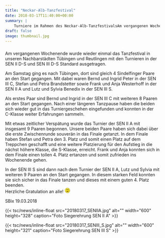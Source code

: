 ```yaml
---
title: "Neckar-Alb-Tanzfestival"
date: 2018-03-17T11:40:00+00:00
summary: |
    Turniere im Rahmen des Neckar-Alb-TanzfestivalsAm vergangenen Wochenende wurde wieder einmal das Tanzfestival in unseren Nachbarstädten Tübingen und Reutlingen mit den Turnieren in der SEN II D-S und SEN III D-S Standard ausgetragen.
draft: false
image: thumbnail.jpg
---
```


### 

Am vergangenen Wochenende wurde wieder einmal das Tanzfestival in unseren Nachbarstädten Tübingen und Reutlingen mit den Turnieren in der SEN II D-S und SEN III D-S Standard ausgetragen.

Am Samstag ging es nach Tübingen, dort sind gleich 4 Sindelfinger Paare an den Start gegangen. Mit dabei waren Bernd und Ingrid Peter in der SEN III C, Stefan und Petra Brandstetter sowie Frank und Anja Westerhoff in der SEN II A und Lutz und Sylvia Benedix in der SEN III S.

Als erstes Paar sind Bernd und Ingrid in der SEN III C mit weiteren 8 Paaren an den Start gegangen. Nach einer längeren Tanzpause haben die beiden sich wieder gut in das Turniergeschehen eingefunden und konnten in der C-Klasse weiter Erfahrungen sammeln.

Mit etwas zeitlicher Verspätung wurde das Turnier der SEN II A mit insgesamt 9 Paaren begonnen. Unsere beiden Paare haben sich dabei über die erste Zwischenrunde souverän in das Finale getanzt. In dem Finale haben Stefan und Petra den 3. Platz und somit einen Platz auf dem Treppchen geschafft und eine weitere Platzierung für den Aufstieg in die nächst höhere Klasse, die S-Klasse, erreicht. Frank und Anja konnten sich in dem Finale einen tollen 4. Platz ertanzen und somit zufrieden ins Wochenende gehen.

In der SEN III S sind dann nach dem Turnier der SEN II A, Lutz und Sylvia mit weiteren 9 Paaren an den Start gegangen. In diesem starken Feld konnten sie sich sicher in das Finale tanzen und dieses mit einem guten 4. Platz beenden.   
Herzliche Gratulation an alle! ![smile](smiley-smile.gif)

SBix 19.03.2018

{{< tsc/news/inline-float src="20180317_SENIIA.jpg" alt="" width="600" height="328" caption="Foto Siegerehrung SEN II A" >}}

{{< tsc/news/inline-float src="20180317_SENIII_S.jpg" alt="" width="600" height="321" caption="Foto Siegerehrung SEN III S" >}}


